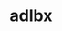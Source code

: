 ---
title: "adlbx"
layout: cache
categories: [package, develop]
meta: {"versions": ["1.0.0"], "compilers": ["gcc@=11.1.0", "oneapi@=2023.0.0", "oneapi@=2023.1.0", "oneapi@=2023.2.0"], "oss": ["ubuntu20.04"], "platforms": ["linux"], "targets": ["ppc64le", "x86_64", "x86_64_v3"], "stacks": ["e4s", "e4s-oneapi", "e4s-power", "root"], "num_specs": 22, "num_specs_by_stack": {"e4s-power": 8, "root": 22, "e4s-oneapi": 6, "e4s": 8}}
spec_details: [{"hash": "7twf7sjfohjej4gqyqssfbkctlvectta", "compiler": "gcc@=11.1.0", "versions": ["1.0.0"], "os": "ubuntu20.04", "platform": "linux", "target": "ppc64le", "variants": ["build_system=autotools"], "stacks": ["e4s-power", "root"], "size": "-", "tarball": "https://binaries.spack.io/develop/build_cache/linux-ubuntu20.04-ppc64le/gcc-11.1.0/adlbx-1.0.0/linux-ubuntu20.04-ppc64le-gcc-11.1.0-adlbx-1.0.0-7twf7sjfohjej4gqyqssfbkctlvectta.spack"}, {"hash": "bjgu6dkalzhs5gccab7aovsu5qcdob3i", "compiler": "gcc@=11.1.0", "versions": ["1.0.0"], "os": "ubuntu20.04", "platform": "linux", "target": "ppc64le", "variants": ["build_system=autotools"], "stacks": ["e4s-power", "root"], "size": "-", "tarball": "https://binaries.spack.io/develop/build_cache/linux-ubuntu20.04-ppc64le/gcc-11.1.0/adlbx-1.0.0/linux-ubuntu20.04-ppc64le-gcc-11.1.0-adlbx-1.0.0-bjgu6dkalzhs5gccab7aovsu5qcdob3i.spack"}, {"hash": "duhz3ir5ozlfytjo2prgwj64uuoq6ekl", "compiler": "gcc@=11.1.0", "versions": ["1.0.0"], "os": "ubuntu20.04", "platform": "linux", "target": "ppc64le", "variants": ["build_system=autotools"], "stacks": ["e4s-power", "root"], "size": "-", "tarball": "https://binaries.spack.io/develop/build_cache/linux-ubuntu20.04-ppc64le/gcc-11.1.0/adlbx-1.0.0/linux-ubuntu20.04-ppc64le-gcc-11.1.0-adlbx-1.0.0-duhz3ir5ozlfytjo2prgwj64uuoq6ekl.spack"}, {"hash": "pbo2ouq7sxs6jaeb6wjv33ij3x3suwa5", "compiler": "gcc@=11.1.0", "versions": ["1.0.0"], "os": "ubuntu20.04", "platform": "linux", "target": "ppc64le", "variants": ["build_system=autotools"], "stacks": ["e4s-power", "root"], "size": "-", "tarball": "https://binaries.spack.io/develop/build_cache/linux-ubuntu20.04-ppc64le/gcc-11.1.0/adlbx-1.0.0/linux-ubuntu20.04-ppc64le-gcc-11.1.0-adlbx-1.0.0-pbo2ouq7sxs6jaeb6wjv33ij3x3suwa5.spack"}, {"hash": "mhhnowmydrur64naglahi4qua5cc5oh6", "compiler": "gcc@=11.1.0", "versions": ["1.0.0"], "os": "ubuntu20.04", "platform": "linux", "target": "ppc64le", "variants": ["build_system=autotools"], "stacks": ["e4s-power", "root"], "size": "-", "tarball": "https://binaries.spack.io/develop/build_cache/linux-ubuntu20.04-ppc64le/gcc-11.1.0/adlbx-1.0.0/linux-ubuntu20.04-ppc64le-gcc-11.1.0-adlbx-1.0.0-mhhnowmydrur64naglahi4qua5cc5oh6.spack"}, {"hash": "x4kxlympjp2hwjydujwrih5qjqogarzt", "compiler": "gcc@=11.1.0", "versions": ["1.0.0"], "os": "ubuntu20.04", "platform": "linux", "target": "ppc64le", "variants": ["build_system=autotools"], "stacks": ["e4s-power", "root"], "size": "-", "tarball": "https://binaries.spack.io/develop/build_cache/linux-ubuntu20.04-ppc64le/gcc-11.1.0/adlbx-1.0.0/linux-ubuntu20.04-ppc64le-gcc-11.1.0-adlbx-1.0.0-x4kxlympjp2hwjydujwrih5qjqogarzt.spack"}, {"hash": "sc3sjgu22o7snqfuznfdwdnk67nxn5vl", "compiler": "gcc@=11.1.0", "versions": ["1.0.0"], "os": "ubuntu20.04", "platform": "linux", "target": "ppc64le", "variants": ["build_system=autotools"], "stacks": ["e4s-power", "root"], "size": "-", "tarball": "https://binaries.spack.io/develop/build_cache/linux-ubuntu20.04-ppc64le/gcc-11.1.0/adlbx-1.0.0/linux-ubuntu20.04-ppc64le-gcc-11.1.0-adlbx-1.0.0-sc3sjgu22o7snqfuznfdwdnk67nxn5vl.spack"}, {"hash": "hifp657rnbpw2xqdp5nc2uepgxnhchx4", "compiler": "gcc@=11.1.0", "versions": ["1.0.0"], "os": "ubuntu20.04", "platform": "linux", "target": "ppc64le", "variants": ["build_system=autotools"], "stacks": ["e4s-power", "root"], "size": "-", "tarball": "https://binaries.spack.io/develop/build_cache/linux-ubuntu20.04-ppc64le/gcc-11.1.0/adlbx-1.0.0/linux-ubuntu20.04-ppc64le-gcc-11.1.0-adlbx-1.0.0-hifp657rnbpw2xqdp5nc2uepgxnhchx4.spack"}, {"hash": "zmrc2zm7rorlpob47uoczxehv43s2u4q", "compiler": "oneapi@=2023.0.0", "versions": ["1.0.0"], "os": "ubuntu20.04", "platform": "linux", "target": "x86_64", "variants": ["build_system=autotools"], "stacks": ["root", "e4s-oneapi"], "size": "-", "tarball": "https://binaries.spack.io/develop/build_cache/linux-ubuntu20.04-x86_64/oneapi-2023.0.0/adlbx-1.0.0/linux-ubuntu20.04-x86_64-oneapi-2023.0.0-adlbx-1.0.0-zmrc2zm7rorlpob47uoczxehv43s2u4q.spack"}, {"hash": "tr2cjksidtsohkhcoipbfhshdyn7lkty", "compiler": "oneapi@=2023.0.0", "versions": ["1.0.0"], "os": "ubuntu20.04", "platform": "linux", "target": "x86_64", "variants": ["build_system=autotools"], "stacks": ["root", "e4s-oneapi"], "size": "-", "tarball": "https://binaries.spack.io/develop/build_cache/linux-ubuntu20.04-x86_64/oneapi-2023.0.0/adlbx-1.0.0/linux-ubuntu20.04-x86_64-oneapi-2023.0.0-adlbx-1.0.0-tr2cjksidtsohkhcoipbfhshdyn7lkty.spack"}, {"hash": "m6e7fawmpxpq5rwmur6r5hx6xw5u2wyu", "compiler": "oneapi@=2023.0.0", "versions": ["1.0.0"], "os": "ubuntu20.04", "platform": "linux", "target": "x86_64", "variants": ["build_system=autotools"], "stacks": ["root", "e4s-oneapi"], "size": "-", "tarball": "https://binaries.spack.io/develop/build_cache/linux-ubuntu20.04-x86_64/oneapi-2023.0.0/adlbx-1.0.0/linux-ubuntu20.04-x86_64-oneapi-2023.0.0-adlbx-1.0.0-m6e7fawmpxpq5rwmur6r5hx6xw5u2wyu.spack"}, {"hash": "zrt2i7gqxlr4g6fur7dxcdmbi2dks4xo", "compiler": "oneapi@=2023.1.0", "versions": ["1.0.0"], "os": "ubuntu20.04", "platform": "linux", "target": "x86_64", "variants": ["build_system=autotools"], "stacks": ["root", "e4s-oneapi"], "size": "-", "tarball": "https://binaries.spack.io/develop/build_cache/linux-ubuntu20.04-x86_64/oneapi-2023.1.0/adlbx-1.0.0/linux-ubuntu20.04-x86_64-oneapi-2023.1.0-adlbx-1.0.0-zrt2i7gqxlr4g6fur7dxcdmbi2dks4xo.spack"}, {"hash": "st6zturvp2fhh2g4yvg63nohndtlp2q7", "compiler": "oneapi@=2023.1.0", "versions": ["1.0.0"], "os": "ubuntu20.04", "platform": "linux", "target": "x86_64", "variants": ["build_system=autotools"], "stacks": ["root", "e4s-oneapi"], "size": "-", "tarball": "https://binaries.spack.io/develop/build_cache/linux-ubuntu20.04-x86_64/oneapi-2023.1.0/adlbx-1.0.0/linux-ubuntu20.04-x86_64-oneapi-2023.1.0-adlbx-1.0.0-st6zturvp2fhh2g4yvg63nohndtlp2q7.spack"}, {"hash": "23ozdgvbcrhnlhytbgu247o7scvxvg67", "compiler": "oneapi@=2023.2.0", "versions": ["1.0.0"], "os": "ubuntu20.04", "platform": "linux", "target": "x86_64", "variants": ["build_system=autotools"], "stacks": ["root", "e4s-oneapi"], "size": "-", "tarball": "https://binaries.spack.io/develop/build_cache/linux-ubuntu20.04-x86_64/oneapi-2023.2.0/adlbx-1.0.0/linux-ubuntu20.04-x86_64-oneapi-2023.2.0-adlbx-1.0.0-23ozdgvbcrhnlhytbgu247o7scvxvg67.spack"}, {"hash": "givrbpmhed22b2twfckp3pcrbc3jnjdv", "compiler": "gcc@=11.1.0", "versions": ["1.0.0"], "os": "ubuntu20.04", "platform": "linux", "target": "x86_64_v3", "variants": ["build_system=autotools"], "stacks": ["e4s", "root"], "size": "-", "tarball": "https://binaries.spack.io/develop/build_cache/linux-ubuntu20.04-x86_64_v3/gcc-11.1.0/adlbx-1.0.0/linux-ubuntu20.04-x86_64_v3-gcc-11.1.0-adlbx-1.0.0-givrbpmhed22b2twfckp3pcrbc3jnjdv.spack"}, {"hash": "ufa635grzc6mnxa2v2zzkthzyrlb34nl", "compiler": "gcc@=11.1.0", "versions": ["1.0.0"], "os": "ubuntu20.04", "platform": "linux", "target": "x86_64_v3", "variants": ["build_system=autotools"], "stacks": ["e4s", "root"], "size": "-", "tarball": "https://binaries.spack.io/develop/build_cache/linux-ubuntu20.04-x86_64_v3/gcc-11.1.0/adlbx-1.0.0/linux-ubuntu20.04-x86_64_v3-gcc-11.1.0-adlbx-1.0.0-ufa635grzc6mnxa2v2zzkthzyrlb34nl.spack"}, {"hash": "lrmwklhgks6er4yytfvlzbgav5yqdodc", "compiler": "gcc@=11.1.0", "versions": ["1.0.0"], "os": "ubuntu20.04", "platform": "linux", "target": "x86_64_v3", "variants": ["build_system=autotools"], "stacks": ["e4s", "root"], "size": "-", "tarball": "https://binaries.spack.io/develop/build_cache/linux-ubuntu20.04-x86_64_v3/gcc-11.1.0/adlbx-1.0.0/linux-ubuntu20.04-x86_64_v3-gcc-11.1.0-adlbx-1.0.0-lrmwklhgks6er4yytfvlzbgav5yqdodc.spack"}, {"hash": "rdsi7nrluaeiezdwdgdd7um5rtcfxolg", "compiler": "gcc@=11.1.0", "versions": ["1.0.0"], "os": "ubuntu20.04", "platform": "linux", "target": "x86_64_v3", "variants": ["build_system=autotools"], "stacks": ["e4s", "root"], "size": "-", "tarball": "https://binaries.spack.io/develop/build_cache/linux-ubuntu20.04-x86_64_v3/gcc-11.1.0/adlbx-1.0.0/linux-ubuntu20.04-x86_64_v3-gcc-11.1.0-adlbx-1.0.0-rdsi7nrluaeiezdwdgdd7um5rtcfxolg.spack"}, {"hash": "uuumfqdjbjnjsoozim2z3lyny64x2loj", "compiler": "gcc@=11.1.0", "versions": ["1.0.0"], "os": "ubuntu20.04", "platform": "linux", "target": "x86_64_v3", "variants": ["build_system=autotools"], "stacks": ["e4s", "root"], "size": "-", "tarball": "https://binaries.spack.io/develop/build_cache/linux-ubuntu20.04-x86_64_v3/gcc-11.1.0/adlbx-1.0.0/linux-ubuntu20.04-x86_64_v3-gcc-11.1.0-adlbx-1.0.0-uuumfqdjbjnjsoozim2z3lyny64x2loj.spack"}, {"hash": "gfdkzjy2oi3ia5twcyhkopymvvpgihoy", "compiler": "gcc@=11.1.0", "versions": ["1.0.0"], "os": "ubuntu20.04", "platform": "linux", "target": "x86_64_v3", "variants": ["build_system=autotools"], "stacks": ["e4s", "root"], "size": "-", "tarball": "https://binaries.spack.io/develop/build_cache/linux-ubuntu20.04-x86_64_v3/gcc-11.1.0/adlbx-1.0.0/linux-ubuntu20.04-x86_64_v3-gcc-11.1.0-adlbx-1.0.0-gfdkzjy2oi3ia5twcyhkopymvvpgihoy.spack"}, {"hash": "p5cq2qqtbgkw73nfp2cpqu2vwia2kdd6", "compiler": "gcc@=11.1.0", "versions": ["1.0.0"], "os": "ubuntu20.04", "platform": "linux", "target": "x86_64_v3", "variants": ["build_system=autotools"], "stacks": ["e4s", "root"], "size": "-", "tarball": "https://binaries.spack.io/develop/build_cache/linux-ubuntu20.04-x86_64_v3/gcc-11.1.0/adlbx-1.0.0/linux-ubuntu20.04-x86_64_v3-gcc-11.1.0-adlbx-1.0.0-p5cq2qqtbgkw73nfp2cpqu2vwia2kdd6.spack"}, {"hash": "7f7h4t4yufz5o3pgygosrfvdsll4ajqs", "compiler": "gcc@=11.1.0", "versions": ["1.0.0"], "os": "ubuntu20.04", "platform": "linux", "target": "x86_64_v3", "variants": ["build_system=autotools"], "stacks": ["e4s", "root"], "size": "-", "tarball": "https://binaries.spack.io/develop/build_cache/linux-ubuntu20.04-x86_64_v3/gcc-11.1.0/adlbx-1.0.0/linux-ubuntu20.04-x86_64_v3-gcc-11.1.0-adlbx-1.0.0-7f7h4t4yufz5o3pgygosrfvdsll4ajqs.spack"}]
---